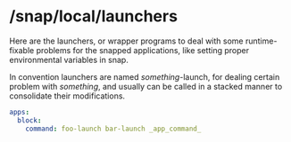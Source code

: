 # /snap/local/launchers
Here are the launchers, or wrapper programs to deal with some runtime-fixable problems for the snapped applications, like setting proper environmental variables in snap.

In convention launchers are named _something_-launch, for dealing certain problem with _something_, and usually can be called in a stacked manner to consolidate their modifications.

```yaml
apps:
  block:
    command: foo-launch bar-launch _app_command_
```
